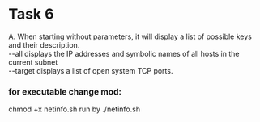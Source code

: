 # Task 6
A. When starting without parameters, it will display a list of possible keys and their description.  
--all displays the IP addresses and symbolic names of all hosts in the current subnet  
--target displays a list of open system TCP ports. 

### for executable change mod:
chmod +x netinfo.sh
run by ./netinfo.sh

